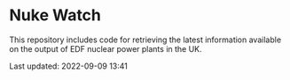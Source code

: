 # Nuke Watch

This repository includes code for retrieving the latest information available on the output of EDF nuclear power plants in the UK.

Last updated: 2022-09-09 13:41